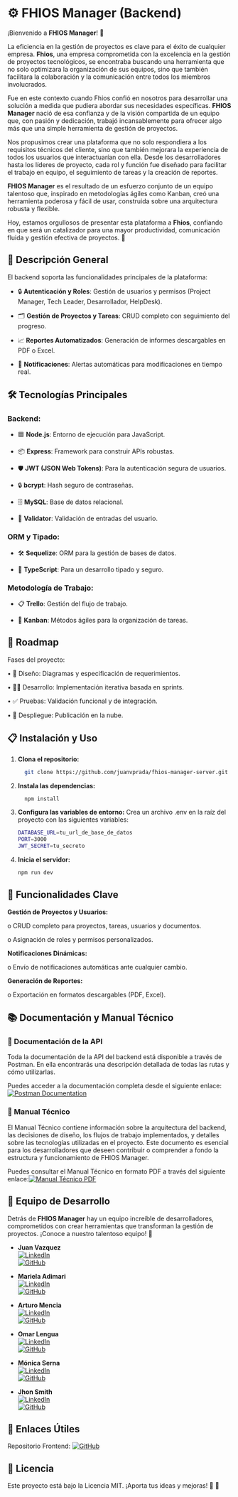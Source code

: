 # ⚙️ FHIOS Manager (Backend)

¡Bienvenido a **FHIOS Manager**! 🎉  

La eficiencia en la gestión de proyectos es clave para el éxito de cualquier empresa. **Fhios**, una empresa comprometida con la excelencia en la gestión de proyectos tecnológicos, se encontraba buscando una herramienta que no solo optimizara la organización de sus equipos, sino que también facilitara la colaboración y la comunicación entre todos los miembros involucrados.

Fue en este contexto cuando Fhios confió en nosotros para desarrollar una solución a medida que pudiera abordar sus necesidades específicas. **FHIOS Manager** nació de esa confianza y de la visión compartida de un equipo que, con pasión y dedicación, trabajó incansablemente para ofrecer algo más que una simple herramienta de gestión de proyectos.

Nos propusimos crear una plataforma que no solo respondiera a los requisitos técnicos del cliente, sino que también mejorara la experiencia de todos los usuarios que interactuarían con ella. Desde los desarrolladores hasta los líderes de proyecto, cada rol y función fue diseñado para facilitar el trabajo en equipo, el seguimiento de tareas y la creación de reportes.

**FHIOS Manager** es el resultado de un esfuerzo conjunto de un equipo talentoso que, inspirado en metodologías ágiles como Kanban, creó una herramienta poderosa y fácil de usar, construida sobre una arquitectura robusta y flexible.

Hoy, estamos orgullosos de presentar esta plataforma a **Fhios**, confiando en que será un catalizador para una mayor productividad, comunicación fluida y gestión efectiva de proyectos. 🚀



## 🌟 Descripción General  

El backend soporta las funcionalidades principales de la plataforma: 

- 🔒 **Autenticación y Roles**: Gestión de usuarios y permisos (Project Manager, Tech Leader, Desarrollador, HelpDesk).
  
- 🗂️ **Gestión de Proyectos y Tareas**: CRUD completo con seguimiento del progreso.
  
- 📈 **Reportes Automatizados**: Generación de informes descargables en PDF o Excel.
  
- 🔔 **Notificaciones**: Alertas automáticas para modificaciones en tiempo real.
  


## 🛠️ Tecnologías Principales  

### Backend:  

- 🟦 **Node.js**: Entorno de ejecución para JavaScript.
  
- 📦 **Express**: Framework para construir APIs robustas.
  
- 🛡️ **JWT (JSON Web Tokens)**: Para la autenticación segura de usuarios.
  
- 🔒 **bcrypt**: Hash seguro de contraseñas.
  
- 🗄️ **MySQL**: Base de datos relacional.
  
- 🧹 **Validator**: Validación de entradas del usuario.
  

### ORM y Tipado:  

- 🛠️ **Sequelize**: ORM para la gestión de bases de datos.
  
- 📝 **TypeScript**: Para un desarrollo tipado y seguro.
  

### Metodología de Trabajo:  

- 📋 **Trello**: Gestión del flujo de trabajo.
  
- 🔄 **Kanban**: Métodos ágiles para la organización de tareas.
  

## 🚀 Roadmap

Fases del proyecto:

•	📝 Diseño: Diagramas y especificación de requerimientos.

•	👨‍💻 Desarrollo: Implementación iterativa basada en sprints.

•	✅ Pruebas: Validación funcional y de integración.

•	🚢 Despliegue: Publicación en la nube.


## 📋 Instalación y Uso  

1. **Clona el repositorio:**

    ```bash Copiar
      git clone https://github.com/juanvprada/fhios-manager-server.git
    ```

2. **Instala las dependencias:**

   ```bash
     npm install
   ```

3. **Configura las variables de entorno:**
   Crea un archivo .env en la raíz del proyecto con las siguientes variables:

    ```bash
    DATABASE_URL=tu_url_de_base_de_datos
    PORT=3000
    JWT_SECRET=tu_secreto
    ```
    
4. **Inicia el servidor:**
   
    ```bash
    npm run dev
    ```


## 🎯 Funcionalidades Clave

**Gestión de Proyectos y Usuarios:**

  o	CRUD completo para proyectos, tareas, usuarios y documentos.

  o	Asignación de roles y permisos personalizados.

**Notificaciones Dinámicas:**

  o	Envío de notificaciones automáticas ante cualquier cambio.

**Generación de Reportes:**

  o	Exportación en formatos descargables (PDF, Excel).


## 📚 Documentación y Manual Técnico

### 📑 Documentación de la API

Toda la documentación de la API del backend está disponible a través de Postman. En ella encontrarás una descripción detallada de todas las rutas y cómo utilizarlas.

Puedes acceder a la documentación completa desde el siguiente enlace: [![Postman Documentation](https://img.shields.io/badge/Postman-Documentation-blue?style=for-the-badge&logo=postman&link=https://documenter.getpostman.com/view/38671791/2sAYBbc8hL#99b90137-aca8-4500-9a8a-f99f1e3f88a8)](https://documenter.getpostman.com/view/38671791/2sAYBbc8hL#99b90137-aca8-4500-9a8a-f99f1e3f88a8)


### 📘 Manual Técnico

El Manual Técnico contiene información sobre la arquitectura del backend, las decisiones de diseño, los flujos de trabajo implementados, y detalles sobre las tecnologías utilizadas en el proyecto. Este documento es esencial para los desarrolladores que deseen contribuir o comprender a fondo la estructura y funcionamiento de FHIOS Manager.

Puedes consultar el Manual Técnico en formato PDF a través del siguiente enlace:[![Manual Técnico PDF](https://img.shields.io/badge/Manual%20T%C3%A9cnico-PDF-red?style=for-the-badge&logo=pdf&link=./docs/manual-tecnico.pdf)](https://github.com/juanvprada/fhios-manager-server/blob/main/FHIOS_MANAGER_MT.pdf)


  ## 👥 Equipo de Desarrollo

Detrás de **FHIOS Manager** hay un equipo increíble de desarrolladores, comprometidos con crear herramientas que transforman la gestión de proyectos. ¡Conoce a nuestro talentoso equipo! 🚀  

- **Juan Vazquez**  
  [![LinkedIn](https://img.shields.io/badge/LinkedIn-0077B5?style=for-the-badge&logo=linkedin&logoColor=white)](https://www.linkedin.com/in/juanvprada/)  
  [![GitHub](https://img.shields.io/badge/GitHub-181717?style=for-the-badge&logo=github&logoColor=white)](https://github.com/juanvprada)

- **Mariela Adimari**  
  [![LinkedIn](https://img.shields.io/badge/LinkedIn-0077B5?style=for-the-badge&logo=linkedin&logoColor=white)](https://www.linkedin.com/in/mariela-adimari/)  
  [![GitHub](https://img.shields.io/badge/GitHub-181717?style=for-the-badge&logo=github&logoColor=white)](https://github.com/marie-adi)

- **Arturo Mencia**  
  [![LinkedIn](https://img.shields.io/badge/LinkedIn-0077B5?style=for-the-badge&logo=linkedin&logoColor=white)](https://www.linkedin.com/in/arturomencia/)  
  [![GitHub](https://img.shields.io/badge/GitHub-181717?style=for-the-badge&logo=github&logoColor=white)](https://github.com/Arthurmm77)

- **Omar Lengua**  
  [![LinkedIn](https://img.shields.io/badge/LinkedIn-0077B5?style=for-the-badge&logo=linkedin&logoColor=white)](https://www.linkedin.com/in/omarlengua/)  
  [![GitHub](https://img.shields.io/badge/GitHub-181717?style=for-the-badge&logo=github&logoColor=white)](https://github.com/Omarlsant)

- **Mónica Serna**  
  [![LinkedIn](https://img.shields.io/badge/LinkedIn-0077B5?style=for-the-badge&logo=linkedin&logoColor=white)](https://www.linkedin.com/in/monicasernasantander/)  
  [![GitHub](https://img.shields.io/badge/GitHub-181717?style=for-the-badge&logo=github&logoColor=white)](https://github.com/monicaSernaS)

- **Jhon Smith**  
  [![LinkedIn](https://img.shields.io/badge/LinkedIn-0077B5?style=for-the-badge&logo=linkedin&logoColor=white)](https://www.linkedin.com/in/smith-develop/)  
  [![GitHub](https://img.shields.io/badge/GitHub-181717?style=for-the-badge&logo=github&logoColor=white)](https://github.com/Smith-Develop)


## 🔗 Enlaces Útiles

Repositorio Frontend:  [![GitHub](https://img.shields.io/badge/GitHub-181717?style=for-the-badge&logo=github&logoColor=white)](https://github.com/juanvprada/fhios-manager-client)


## 📜 Licencia

Este proyecto está bajo la Licencia MIT. ¡Aporta tus ideas y mejoras! 🌟 🚀